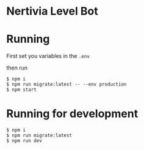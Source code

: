 # Nertivia Level Bot

# Running

First set you variables in the `.env`

then run

```
$ npm i
$ npm run migrate:latest -- --env production
$ npm start
```

# Running for development

```
$ npm i
$ npm run migrate:latest
$ npm run dev
```